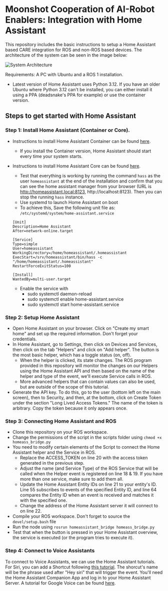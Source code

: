 # Moonshot Cooperation of AI-Robot Enablers: Integration with Home Assistant

This repository includes the basic instructions to setup a Home Assistant based CARE integration for ROS and non-ROS based devices. The architecture of the system can be seen in the image below: 

![System Architecture](https://e.pcloud.link/publink/show?code=XZT7kPZyOJRz380txyH8xqmmU4haVQGnXqk)

Requirements: A PC with Ubuntu and a ROS 1 installation. 

* Latest version of Home Assistant uses Python 3.12. If you have an older Ubuntu where Python 3.12 can't be installed, you can either install it using a PPA (deadsnake's PPA for example) or use the container version.

## Steps to get started with Home Assistant

### Step 1: Install Home Assistant (Container or Core).

- Instructions to install Home Assistant Container can be found [here](https://www.home-assistant.io/installation/generic-x86-64#install-home-assistant-container).
  - If you install the Container version, Home Assistant should start every time your system starts.

- Instructions to install Home Assistant Core can be found [here](https://www.home-assistant.io/installation/linux#install-home-assistant-core).
  - Test that everything is working by running the command `hass` as the user `homeassistant` at the end of the installation and confirm that you can see the home assistant manager from your browser (URL is http://homeassistant.local:8123, http://localhost:8123). Then you can stop the running `hass` instance. 
  - Use systemd to launch Home Assistant on boot
  - To achieve this, Save the following unit file as: `/etc/systemd/system/home-assistant.service`
  ```
  [Unit]
  Description=Home Assistant
  After=network-online.target

  [Service]
  Type=simple 
  User=homeassistant
  WorkingDirectory=/home/homeassistant/.homeassistant
  ExecStart=/srv/homeassistant/bin/hass -c "/home/homeassistant/.homeassistant"
  RestartForceExitStatus=100

  [Install]
  WantedBy=multi-user.target

  ```
  - Enable the service with
    - sudo systemctl daemon-reload
    - sudo systemctl enable home-assistant.service
    - sudo systemctl start home-assistant.service

### Step 2: Setup Home Assistant

- Open Home Assistant on your browser. Click on "Create my smart home" and set up the required information. Don't forget your credentials.
- In Home Assistant, go to Settings, then click on Devices and Services, then click on the tab "Helpers" and click on "Add helper". The button is the most basic helper, which has a toggle status (on, off).
   - When the helper is clicked, its state changes. The ROS program provided in this repository will monitor the changes on our Helpers using the Home Assistant API and then based on the name of the helper and type of the event, we'll execute Service calls in ROS.
   - More advanced helpers that can contain values can also be used, but are outside of the scope of this tutorial.
- Generate the API key. To do this, go to the user (bottom left on the main screen), then to Security, and then, at the bottom, click on Create Token under the section "Long Lived Access Tokens." The name of the token is arbitrary. Copy the token because it only appears once.

### Step 3: Connecting Home Assistant and ROS
 
- Clone this repository on your ROS workspace.
- Change the permissions of the script in the scripts folder using `chmod +x homeass_bridge.py`
- You need to modify certain elements of the Script to connect the Home Assistant helper and the Service in ROS.
  -  Replace the ACCESS_TOKEN on line 20 with the access token generated in the previous step.
  -  Adjust the name (and Service Type) of the ROS Service that will be called when the Helper event is registered on line 18 & 19. If you have more than one service, make sure to add them all.
  -  Update the Home Assistant Entity IDs on line 21 to your entity's ID. Line 55 subscribes to events of the specified Entity ID, and line 64 compares the Entity ID when an event is received and matches it with the specified one.
  -  Change the address of the Home Assistant server it will connect to on line 22.
- Compile your ROS workspace. Don't forget to source the `devel/setup.bash` file
- Run the node using `rosrun homeassistant_bridge homeass_bridge.py`
- Test that when the button is pressed in your Home Assistant overview, the service is executed (or the program tries to execute it). 

### Step 4: Connect to Voice Assistants

To connect to Voice Assistants, we can use the Home Assistant tutorials. For Siri, you can add a Shortcut following [this tutorial](https://companion.home-assistant.io/docs/integrations/siri-shortcuts/). The shorcut's name will be the phrase used after "Hey siri" that will trigger the event. You'll need the Home Assistant Companion App and log in to your Home Assistant Server. A tutorial for Google Voice can be found [here](https://www.home-assistant.io/voice_control/android/).












